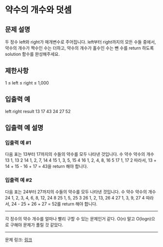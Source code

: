 # 약수의 개수와 덧셈
## 문제 설명

두 정수 left와 right가 매개변수로 주어집니다. left부터 right까지의 모든 수들 중에서, 약수의 개수가 짝수인 수는 더하고, 약수의 개수가 홀수인 수는 뺀 수를 return 하도록 solution 함수를 완성해주세요.
## 제한사항
1 ≤ left ≤ right ≤ 1,000
## 입출력 예
left	right	result
13	17	43
24	27	52
## 입출력 예 설명
### 입출력 예 #1
다음 표는 13부터 17까지의 수들의 약수를 모두 나타낸 것입니다.
수	약수	약수의 개수
13	1, 13	2
14	1, 2, 7, 14	4
15	1, 3, 5, 15	4
16	1, 2, 4, 8, 16	5
17	1, 17	2
따라서, 13 + 14 + 15 - 16 + 17 = 43을 return 해야 합니다.
### 입출력 예 #2
다음 표는 24부터 27까지의 수들의 약수를 모두 나타낸 것입니다.
수	약수	약수의 개수
24	1, 2, 3, 4, 6, 8, 12, 24	8
25	1, 5, 25	3
26	1, 2, 13, 26	4
27	1, 3, 9, 27	4
따라서, 24 - 25 + 26 + 27 = 52를 return 해야 합니다.

***

각 정수의 약수 개수를 얼마나 빨리 구할 수 있는 문제인거 같다.
O(n) 말고 O(logn)으로 구해야 문제가 풀릴 것 같았다.

***
문제 링크: [링크](https://school.programmers.co.kr/learn/courses/30/lessons/77884)